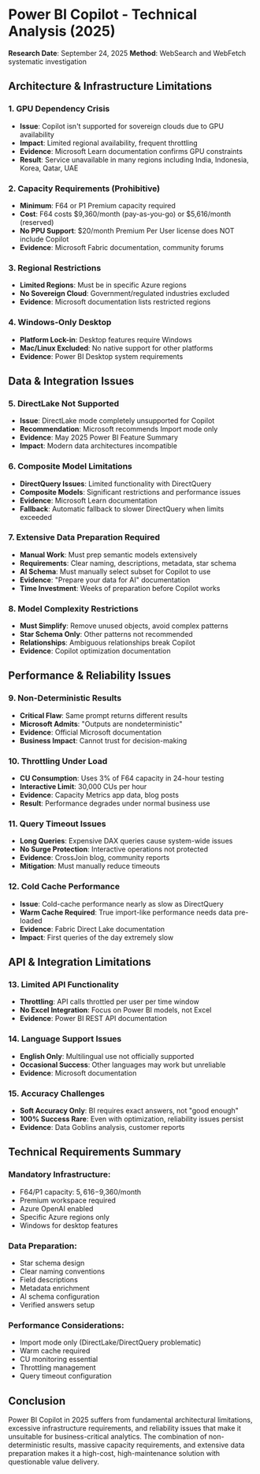 # Power BI Copilot - Technical Analysis (2025)

**Research Date**: September 24, 2025
**Method**: WebSearch and WebFetch systematic investigation

## Architecture & Infrastructure Limitations

### 1. GPU Dependency Crisis
- **Issue**: Copilot isn't supported for sovereign clouds due to GPU availability
- **Impact**: Limited regional availability, frequent throttling
- **Evidence**: Microsoft Learn documentation confirms GPU constraints
- **Result**: Service unavailable in many regions including India, Indonesia, Korea, Qatar, UAE

### 2. Capacity Requirements (Prohibitive)
- **Minimum**: F64 or P1 Premium capacity required
- **Cost**: F64 costs $9,360/month (pay-as-you-go) or $5,616/month (reserved)
- **No PPU Support**: $20/month Premium Per User license does NOT include Copilot
- **Evidence**: Microsoft Fabric documentation, community forums

### 3. Regional Restrictions
- **Limited Regions**: Must be in specific Azure regions
- **No Sovereign Cloud**: Government/regulated industries excluded
- **Evidence**: Microsoft documentation lists restricted regions

### 4. Windows-Only Desktop
- **Platform Lock-in**: Desktop features require Windows
- **Mac/Linux Excluded**: No native support for other platforms
- **Evidence**: Power BI Desktop system requirements

## Data & Integration Issues

### 5. DirectLake Not Supported
- **Issue**: DirectLake mode completely unsupported for Copilot
- **Recommendation**: Microsoft recommends Import mode only
- **Evidence**: May 2025 Power BI Feature Summary
- **Impact**: Modern data architectures incompatible

### 6. Composite Model Limitations
- **DirectQuery Issues**: Limited functionality with DirectQuery
- **Composite Models**: Significant restrictions and performance issues
- **Evidence**: Microsoft Learn documentation
- **Fallback**: Automatic fallback to slower DirectQuery when limits exceeded

### 7. Extensive Data Preparation Required
- **Manual Work**: Must prep semantic models extensively
- **Requirements**: Clear naming, descriptions, metadata, star schema
- **AI Schema**: Must manually select subset for Copilot to use
- **Evidence**: "Prepare your data for AI" documentation
- **Time Investment**: Weeks of preparation before Copilot works

### 8. Model Complexity Restrictions
- **Must Simplify**: Remove unused objects, avoid complex patterns
- **Star Schema Only**: Other patterns not recommended
- **Relationships**: Ambiguous relationships break Copilot
- **Evidence**: Copilot optimization documentation

## Performance & Reliability Issues

### 9. Non-Deterministic Results
- **Critical Flaw**: Same prompt returns different results
- **Microsoft Admits**: "Outputs are nondeterministic"
- **Evidence**: Official Microsoft documentation
- **Business Impact**: Cannot trust for decision-making

### 10. Throttling Under Load
- **CU Consumption**: Uses 3% of F64 capacity in 24-hour testing
- **Interactive Limit**: 30,000 CUs per hour
- **Evidence**: Capacity Metrics app data, blog posts
- **Result**: Performance degrades under normal business use

### 11. Query Timeout Issues
- **Long Queries**: Expensive DAX queries cause system-wide issues
- **No Surge Protection**: Interactive operations not protected
- **Evidence**: CrossJoin blog, community reports
- **Mitigation**: Must manually reduce timeouts

### 12. Cold Cache Performance
- **Issue**: Cold-cache performance nearly as slow as DirectQuery
- **Warm Cache Required**: True import-like performance needs data pre-loaded
- **Evidence**: Fabric Direct Lake documentation
- **Impact**: First queries of the day extremely slow

## API & Integration Limitations

### 13. Limited API Functionality
- **Throttling**: API calls throttled per user per time window
- **No Excel Integration**: Focus on Power BI models, not Excel
- **Evidence**: Power BI REST API documentation

### 14. Language Support Issues
- **English Only**: Multilingual use not officially supported
- **Occasional Success**: Other languages may work but unreliable
- **Evidence**: Microsoft documentation

### 15. Accuracy Challenges
- **Soft Accuracy Only**: BI requires exact answers, not "good enough"
- **100% Success Rare**: Even with optimization, reliability issues persist
- **Evidence**: Data Goblins analysis, customer reports

## Technical Requirements Summary

### Mandatory Infrastructure:
- F64/P1 capacity: $5,616-$9,360/month
- Premium workspace required
- Azure OpenAI enabled
- Specific Azure regions only
- Windows for desktop features

### Data Preparation:
- Star schema design
- Clear naming conventions
- Field descriptions
- Metadata enrichment
- AI schema configuration
- Verified answers setup

### Performance Considerations:
- Import mode only (DirectLake/DirectQuery problematic)
- Warm cache required
- CU monitoring essential
- Throttling management
- Query timeout configuration

## Conclusion

Power BI Copilot in 2025 suffers from fundamental architectural limitations, excessive infrastructure requirements, and reliability issues that make it unsuitable for business-critical analytics. The combination of non-deterministic results, massive capacity requirements, and extensive data preparation makes it a high-cost, high-maintenance solution with questionable value delivery.
